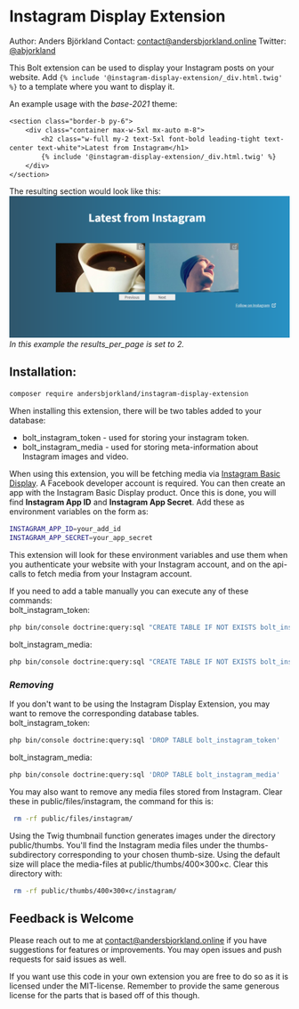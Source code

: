 # Instagram Display Extension

Author: Anders Björkland
Contact: contact@andersbjorkland.online
Twitter: [@abjorkland](https://twitter.com/abjorkland)

This Bolt extension can be used to display your Instagram posts on your website. 
Add ``{% include '@instagram-display-extension/_div.html.twig' %}`` to a template where you want to display it.

An example usage with the *base-2021* theme:
```twig
<section class="border-b py-6">
    <div class="container max-w-5xl mx-auto m-8">
        <h2 class="w-full my-2 text-5xl font-bold leading-tight text-center text-white">Latest from Instagram</h1>
        {% include '@instagram-display-extension/_div.html.twig' %}
    </div>
</section>
```

The resulting section would look like this:
![Screenshot](assets/screenshot_splash.png)
*In this example the results_per_page is set to 2.*

## Installation:

```bash
composer require andersbjorkland/instagram-display-extension
```

When installing this extension, there will be two tables added to your database:  
* bolt_instagram_token - used for storing your instagram token.
* bolt_instagram_media - used for storing meta-information about Instagram images and video.

When using this extension, you will be fetching media via [Instagram Basic Display](https://developers.facebook.com/docs/instagram-basic-display-api). 
A Facebook developer account is required. You can then create an app with the Instagram Basic Display product. Once this is done, 
you will find **Instagram App ID** and **Instagram App Secret**. Add these as environment variables on the form as:  

```bash
INSTAGRAM_APP_ID=your_add_id
INSTAGRAM_APP_SECRET=your_app_secret
```

This extension will look for these environment variables and use them when you authenticate your website with your Instagram account, 
and on the api-calls to fetch media from your Instagram account.  
  
If you need to add a table manually you can execute any of these commands:  
bolt_instagram_token:
```bash
php bin/console doctrine:query:sql "CREATE TABLE IF NOT EXISTS bolt_instagram_token (id INTEGER PRIMARY KEY AUTOINCREMENT NOT NULL, token VARCHAR(255) DEFAULT NULL, expires_in DATETIME DEFAULT NULL, instagram_user_id VARCHAR(255) DEFAULT NULL)"
```
  
bolt_instagram_media:
```bash
php bin/console doctrine:query:sql "CREATE TABLE IF NOT EXISTS bolt_instagram_media (id INTEGER PRIMARY KEY AUTOINCREMENT NOT NULL, instagram_id VARCHAR(255) NOT NULL, media_type VARCHAR(255) NOT NULL, caption CLOB DEFAULT NULL, timestamp VARCHAR(255) NOT NULL, instagram_url VARCHAR(255) NOT NULL, filepath VARCHAR(255) DEFAULT NULL, permalink VARCHAR(255) DEFAULT NULL, instagram_username VARCHAR(255) DEFAULT NULL)"
```

### *Removing*  
If you don't want to be using the Instagram Display Extension, you may want to remove the corresponding database tables.  
bolt_instagram_token:  
```bash
php bin/console doctrine:query:sql 'DROP TABLE bolt_instagram_token'
```

bolt_instagram_media:
```bash
php bin/console doctrine:query:sql 'DROP TABLE bolt_instagram_media'
```

You may also want to remove any media files stored from Instagram. Clear these in public/files/instagram, the command for this is:  
```bash
 rm -rf public/files/instagram/
```

Using the Twig thumbnail function generates images under the directory public/thumbs. You'll find the Instagram media files under the thumbs-subdirectory corresponding to your chosen thumb-size. Using the default size will place the media-files at public/thumbs/400×300×c. Clear this directory with:  
```bash
 rm -rf public/thumbs/400×300×c/instagram/
```

## Feedback is Welcome
Please reach out to me at contact@andersbjorkland.online if you have suggestions for features or improvements. You may open issues and push requests for said issues as well.   
  
If you want use this code in your own extension you are free to do so as it is licensed under the MIT-license. Remember to provide the same generous license for the parts that is based off of this though.

